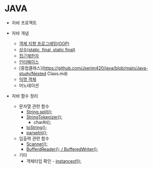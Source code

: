 # JAVA

- 자바 프로젝트
    
- 자바 개념
    - [객체 지향 프로그래밍(OOP)](https://github.com/Jserim420/java/blob/main/Java-study/OOP.md)
    - [상수(static, final, static final)](https://github.com/Jserim420/java/blob/main/Java-study/static.md)
    - [접근제한자](https://github.com/Jserim420/java/blob/main/Java-study/AccessModifier.md)
    - [인터페이스](https://github.com/Jserim420/java/blob/main/Java-study/interface.md)
    - [중첩클래스](https://github.com/Jserim420/java/blob/main/Java-study/Nested Class.md)
    - [익명 객체](https://github.com/Jserim420/java/blob/main/Java-study/anonymous.md)
    - 어노테이션
- 자바 함수 정리
    - 문자열 관련 함수
        - [String.split();](https://github.com/Jserim420/java/blob/main/split.md)
        - [StringTokenizer();](https://github.com/Jserim420/java/blob/main/stringTokenizer.md)
            - charAt();
        - [toString();](https://github.com/Jserim420/java/blob/main/toString.md)
        - [parseInt();](https://github.com/Jserim420/java/blob/main/parseInt.md)
    - 입출력 관련 함수
        - [Scanner();](https://github.com/Jserim420/java/blob/main/Scanner.md)
        - [BufferdReader(); / BufferedWriter();](https://github.com/Jserim420/java/blob/main/bufferd_IO.md)
    - 기타
        - 객체타입 확인 - [instanceof();](https://github.com/Jserim420/java/blob/main/instanceof.md)
